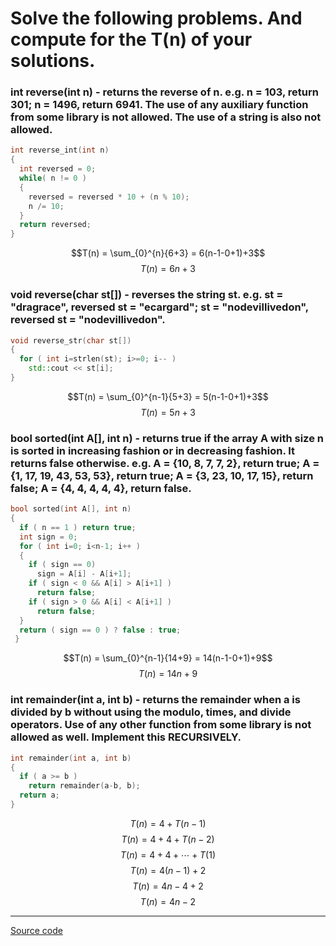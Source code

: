 
# Solve the following problems. And compute for the T(n) of your solutions.

### int reverse(int n) - returns the reverse of n. e.g. n = 103, return 301; n = 1496, return 6941. The use of any auxiliary function from some library is not allowed. The use of a string is also not allowed.
```c++
int reverse_int(int n)
{
  int reversed = 0;
  while( n != 0 ) 
  {
    reversed = reversed * 10 + (n % 10); 
    n /= 10; 
  }  
  return reversed; 
}
```
$$T(n) = \sum_{0}^{n}{6+3} = 6(n-1-0+1)+3$$
$$T(n) = 6n+3$$


### void reverse(char st\[\]) - reverses the string st. e.g. st = "dragrace", reversed st = "ecargard"; st = "nodevillivedon", reversed st = "nodevillivedon".
```c++
void reverse_str(char st[])
{
  for ( int i=strlen(st); i>=0; i-- ) 
    std::cout << st[i];
} 
```
$$T(n) = \sum_{0}^{n-1}{5+3} = 5(n-1-0+1)+3$$
$$T(n) = 5n+3$$


### bool sorted(int A\[\], int n) - returns true if the array A with size n is sorted in increasing fashion or in decreasing fashion. It returns false otherwise. e.g. A = {10, 8, 7, 7, 2}, return true; A = {1, 17, 19, 43, 53, 53}, return true; A = {3, 23, 10, 17, 15}, return false; A = {4, 4, 4, 4, 4}, return false.
```c++
bool sorted(int A[], int n)
{
  if ( n == 1 ) return true;
  int sign = 0;
  for ( int i=0; i<n-1; i++ )
  {
    if ( sign == 0)
      sign = A[i] - A[i+1];
    if ( sign < 0 && A[i] > A[i+1] ) 
      return false;
    if ( sign > 0 && A[i] < A[i+1] )
      return false;
  }
  return ( sign == 0 ) ? false : true; 
 }
```
$$T(n) = \sum_{0}^{n-1}{14+9} = 14(n-1-0+1)+9$$
$$T(n) = 14n + 9$$

### int remainder(int a, int b) - returns the remainder when a is divided by b without using the modulo, times, and divide operators. Use of any other function from some library is not allowed as well. Implement this RECURSIVELY.
```c++
int remainder(int a, int b)
{
  if ( a >= b )
    return remainder(a-b, b);
  return a;
}
```
$$T(n) = 4 + T(n-1)$$
$$T(n) = 4 + 4 + T(n-2)$$
$$T(n) = 4 + 4 + \cdots + T(1)$$
$$T(n) = 4(n-1)+2$$
$$T(n) = 4n-4+2$$
$$T(n) = 4n-2$$

---
[Source code](https://github.com/KrulYuno/obsidian_files/blob/master/Codes/CMSC%20142%20Problem%20Set%201.cpp)